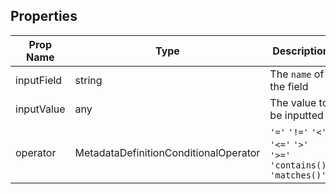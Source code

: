 ## Properties

| Prop Name | Type | Description |
| --------------------- | ------ | ------------------- |
| inputField | string | The `name` of the field |
| inputValue | any | The value to be inputted |
| operator | MetadataDefinitionConditionalOperator | `'='` `'!='` `'<'` `'<='` `'>'` `'>='` `'contains()'` `'matches()'` |
